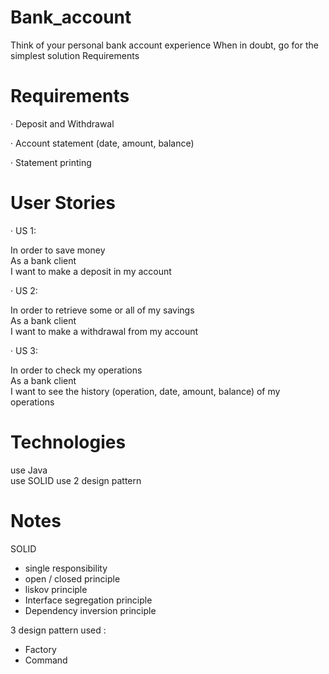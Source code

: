 # Bank_account
Think of your personal bank account experience When in doubt, go for the simplest solution Requirements
# Requirements
·         Deposit and Withdrawal

·         Account statement (date, amount, balance)

·         Statement printing




# User Stories

 ·         US 1:

In order to save money  
As a bank client  
I want to make a deposit in my account  

 
 ·         US 2:

In order to retrieve some or all of my savings  
As a bank client  
I want to make a withdrawal from my account  

 
 ·         US 3:

In order to check my operations  
As a bank client  
I want to see the history (operation, date, amount, balance) of my operations  

# Technologies 
use Java  
use SOLID
use 2 design pattern


# Notes

SOLID    
* single responsibility
* open / closed principle
* liskov principle 
* Interface segregation principle
* Dependency inversion principle  

3 design pattern used :  
* Factory
* Command

